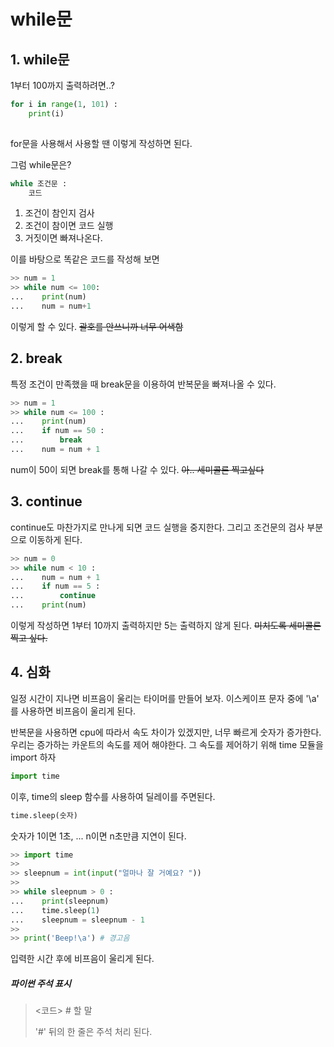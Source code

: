 # while문

## 1. while문

1부터 100까지 출력하려면..? 

```python
for i in range(1, 101) :
    print(i)
    
```

for문을 사용해서 사용할 땐 이렇게 작성하면 된다.

그럼 while문은?

```python
while 조건문 :
    코드
```

1. 조건이 참인지 검사
2. 조건이 참이면 코드 실행
3. 거짓이면 빠져나온다.



이를 바탕으로 똑같은 코드를 작성해 보면

```python
>> num = 1
>> while num <= 100:
...    print(num)
...    num = num+1
```

이렇게 할 수 있다. ~~괄호를 안쓰니까 너무 어색함~~



## 2. break

특정 조건이 만족했을 때 break문을 이용하여 반복문을 빠져나올 수 있다.

```python
>> num = 1
>> while num <= 100 :
...    print(num)
...    if num == 50 :
...        break
...    num = num + 1
```

num이 50이 되면 break를 통해 나갈 수 있다. ~~아.. 세미콜론 찍고싶다~~



## 3. continue

continue도 마찬가지로 만나게 되면 코드 실행을 중지한다. 그리고 조건문의 검사 부분으로 이동하게 된다.

```python
>> num = 0
>> while num < 10 :
...    num = num + 1
...    if num == 5 :
...        continue
...    print(num)
```

이렇게 작성하면 1부터 10까지 출력하지만 5는 출력하지 않게 된다. ~~미치도록 세미콜론 찍고 싶다.~~



## 4. 심화

일정 시간이 지나면 비프음이 울리는 타이머를 만들어 보자. 이스케이프 문자 중에 '\a' 를 사용하면 비프음이 울리게 된다.



반복문을 사용하면 cpu에 따라서 속도 차이가 있겠지만, 너무 빠르게 숫자가 증가한다. 우리는 증가하는 카운트의 속도를 제어 해야한다. 그 속도를 제어하기 위해 time 모듈을 import 하자

```python
import time
```

이후, time의 sleep 함수를 사용하여 딜레이를 주면된다.

```python
time.sleep(숫자)
```

숫자가 1이면 1초, ... n이면 n초만큼 지연이 된다.



```python
>> import time
>>
>> sleepnum = int(input("얼마나 잘 거예요? "))
>>
>> while sleepnum > 0 :
...    print(sleepnum)
...    time.sleep(1)
...    sleepnum = sleepnum - 1
>>    
>> print('Beep!\a') # 경고음
```

입력한 시간 후에 비프음이 울리게 된다.



##### 파이썬 주석 표시

> <코드> # 할 말
>
> '#' 뒤의 한 줄은 주석 처리 된다.

